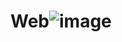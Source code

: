 # Web![image](https://github.com/anishkumarpatel/Web/assets/44471859/d4c609db-71ac-4233-8552-8a94163e58e1)
